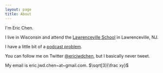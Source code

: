 ```yaml
---
layout: page
title: About
---
```


I'm Eric Chen. 

I live in Wisconsin and attend the [Lawrenceville School](http://www.lawrenceville.org/index.aspx) in Lawrenceville, NJ.

I have a little bit of a [podcast problem](http://www.ericjwdchen.github.io/my-favorite-podcasts). 

You can follow me on Twitter [@ericjwdchen](https://twitter.com/ericjwdchen), but I basically never tweet.

My email is eric.jwd.chen~at~gmail.com. <span>$\sqrt[3]{\frac xy}$</span>